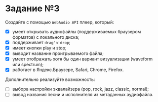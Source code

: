 # Задание №3
Создайте с помощью `WebAudio API` плеер, который:

- [x] умеет открывать аудиофайлы (поддерживаемых браузером форматов) с локального диска;
- [x] поддерживает `drag'n'drop`;
- [x] имеет кнопки play и stop;
- [x] выводит название проигрываемого файла;
- [x] умеет отображать хотя бы один вариант визуализации (waveform или spectrum);
- [x] работает в Яндекс.Браузере, Safari, Chrome, Firefox.

Дополнительно реализуйте возможность:

- [ ] выбора настройки эквалайзера (pop, rock, jazz, classic, normal);
- [ ] вывод названия песни и исполнителя из метаданных аудиофайла.
